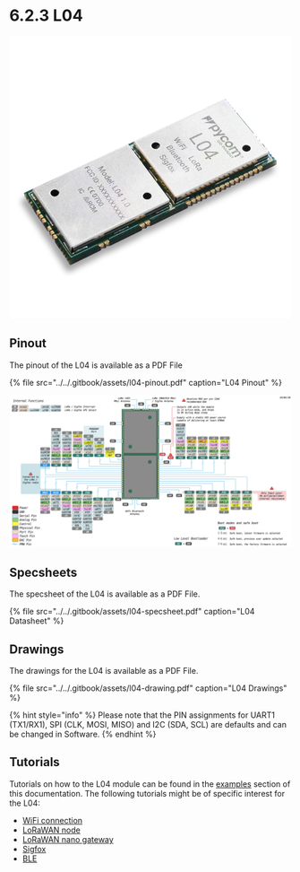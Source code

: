 # 6.2.3 L04

![](../../.gitbook/assets/l04%20%281%29.png)

## Pinout

The pinout of the L04 is available as a PDF File

{% file src="../../.gitbook/assets/l04-pinout.pdf" caption="L04 Pinout" %}

![](../../.gitbook/assets/l04-pinout.png)

## Specsheets

The specsheet of the L04 is available as a PDF File.

{% file src="../../.gitbook/assets/l04-specsheet.pdf" caption="L04 Datasheet" %}

## Drawings

The drawings for the L04 is available as a PDF File.

{% file src="../../.gitbook/assets/l04-drawing.pdf" caption="L04 Drawings" %}

{% hint style="info" %}
Please note that the PIN assignments for UART1 \(TX1/RX1\), SPI \(CLK, MOSI, MISO\) and I2C \(SDA, SCL\) are defaults and can be changed in Software.
{% endhint %}

## Tutorials

Tutorials on how to the L04 module can be found in the [examples](../../4.-tutorials-and-examples/tutorials.md) section of this documentation. The following tutorials might be of specific interest for the L04:

* [WiFi connection](../../4.-tutorials-and-examples/all/wlan.md)
* [LoRaWAN node](../../4.-tutorials-and-examples/lora/lorawan-abp.md)
* [LoRaWAN nano gateway](../../4.-tutorials-and-examples/lora/lorawan-nano-gateway.md)
* [Sigfox](../../4.-tutorials-and-examples/sigfox.md)
* [BLE](../../4.-tutorials-and-examples/all/ble.md)

